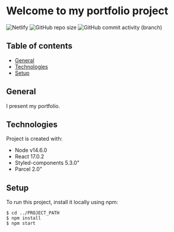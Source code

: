 # Welcome to my portfolio project 
![Netlify](https://img.shields.io/netlify/df58876a-2d2e-43d3-87fb-82008f99eb9a) ![GitHub repo size](https://img.shields.io/github/repo-size/QuentinFontenay/portfolio) ![GitHub commit activity (branch)](https://img.shields.io/github/commit-activity/m/QuentinFontenay/portfolio)

## Table of contents
* [General](#general)
* [Technologies](#technologies)
* [Setup](#setup)

## General
I present my portfolio.
	
## Technologies
Project is created with:
* Node v14.6.0
* React 17.0.2
* Styled-components 5.3.0"
* Parcel 2.0"

	
## Setup
To run this project, install it locally using npm:

```
$ cd ../PROJECT_PATH
$ npm install
$ npm start
```
